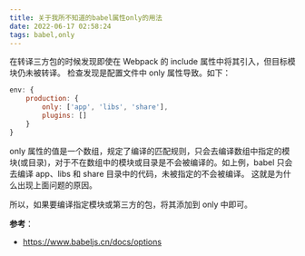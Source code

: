 ```yaml
---
title: 关于我所不知道的babel属性only的用法
date: 2022-06-17 02:58:24
tags: babel,only
---
```


在转译三方包的时候发现即使在 Webpack 的 include 属性中将其引入，但目标模块仍未被转译。 检查发现是配置文件中 only 属性导致。如下：

```javascript
env: {
    production: {
        only: ['app', 'libs', 'share'],
        plugins: []
    }
}
```

only 属性的值是一个数组，规定了编译的匹配规则，只会去编译数组中指定的模块(或目录)，对于不在数组中的模块或目录是不会被编译的。如上例，babel 只会去编译 app、libs 和 share 目录中的代码，未被指定的不会被编译。
这就是为什么出现上面问题的原因。

所以，如果要编译指定模块或第三方的包，将其添加到 only 中即可。

**参考**：

- https://www.babeljs.cn/docs/options
